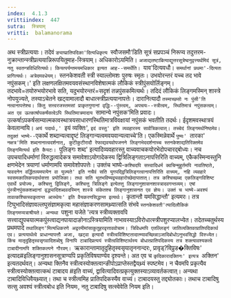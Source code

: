 ```yaml
---
index:  4.1.3
vrittiindex:  447
sutra:  स्त्रियाम्
vritti:  balamanorama 
---
```


अथ स्त्रीप्रत्ययाः। तदेवं `ङ्याप्प्रातिपदिका'दित्यधिकृत्य `स्वौजसमौ'डिति सूत्रं सप्रपञ्चं निरूप्य तदुत्तरम-नुक्रान्तान्स्त्रीप्रत्ययान्निरूपयितुमाह-स्त्रियाम्। अधिकारोऽयमिति। `अजाद्यतष्टाबित्याद्युत्तरसूत्रेष्वनुवृत्त्यर्थमिदं सूत्रं, नतु स्वतन्त्रविधिरित्यर्थः। कियत्पर्यन्तमयमधिकार इत्यत आह--समर्थेति। `याव'दित्यवधौ। `समर्थानां प्रथमा'-दित्यतः प्रागित्यर्थः। अत्रेदमवधेयम्। `स्तनकेशवती स्त्री स्याल्लोमशः पुरुषः स्मृतः। उभयोरन्तरं यच्च तद भावे नपुंसकम्।' इति लक्षणलक्षितमवयवसंस्थानविशेषात्मकं लौकिकं स्त्रीपुंसयोर्लिङ्गम्। तदभावे=तयोरुभयोरभावे सति, यदुभयोरन्तरं=सदृशं तन्नपुंसकमित्यर्थः। तदिदं लौकिकं लिङ्गमस्मिन् शास्त्रे नोपयुज्यते, तस्याऽचेतने खट्वामालादौ बाधात्स्त्रीप्रत्ययानापत्तेः। दारानित्यादौ `तस्माच्छसो नः पुंसी'ति नत्वानापत्तेश्च। किंतु सत्त्वरजस्तमसां प्राकृतगुणानां वृद्धिः--पुंस्त्वम्, अपचयः--स्त्रीत्वम्, स्थितिमात्रं नपुंसकत्वम्। अत एव ऊत्कार्षापकर्षंसत्वेऽपि स्थितिमात्रमादाय `सामान्ये नपुंसक'मिति प्रवादः। उत्कर्षाऽपकर्षसाम्यात्मकावस्थात्रयसाधारणस्थितिमात्रविवक्षायां नपुंसकं भवतीति तदर्थः। ईदृशमवस्थात्रयं केवलान्वयि। `अयं पदार्थः,' `इयं व्यक्तिः', `इदं वस्तु' इति व्यवहारस्य सार्वत्रिकत्वात्। तच्चेदं लिङ्गमर्थनिष्ठमेव। तदुक्तं भाष्ये--`एकार्थे शब्दान्यत्वाद्दृष्टं लिङ्गान्यत्वमवयवान्यत्वाच्चे'ति। एकस्मिन्नेवार्थे `पुष्यः' `तारका' `नक्षत्र'मिति शब्दनानात्वदर्शनात्, कुटीकुटीरादौ रेफाद्यवयवोपजनने लिङ्गभेददर्शनाच्च स्तनकेशाद्यतिरिक्तमेव लिङ्गमित्यर्थ इति कैयटः। `पुलिङ्गः शब्द' इत्यादिव्यवहारस्तु वाच्यवाचकयोरभेदोपचारद्बोध्यः। नच उपचयादिधर्माणां विरुद्धत्वादेकत्र समावेशाऽयोगादेकस्य द्वित्रिलिङ्गताऽनापत्तिरिति वाच्यम्, एकैकस्मिन्वस्तुनि क्षणभेदेन त्रयाणां धर्माणामपि समावेशोपपत्तेः। उक्तंच भाष्ये-`कश्चिदपि सत्त्वादिधर्म क्वचिन्मुहुर्तमपि नावतिष्ठते, यावदनेन वर्द्धितव्यमपायेन वा युज्यते' इति नचैवं सति युगपद्द्वित्रिलिङ्गत्वानापत्तिरिति वाच्यम्, नहि व्यवहारे स्वसमकालिकपदार्थसत्ता प्रयोजिका। तथा सति भूतभविष्यद्व्यवहारोच्छेदापातात्। तत्र कश्चिच्छब्द एकलिङ्गविशिष्ट एवार्थे प्रयोज्यः, कश्चित्तु द्विलिङ्गे, कश्चित्तु त्रिलिङ्गे इत्येतत्तु लिङ्गानुशासनशास्त्रादवगन्तव्यम्। एषां पुंस्त्रीनपुंसकशब्दानां वृद्ध्यादिशब्दवदस्मिन् शास्त्रे संकेतश्च लिङ्गानुशासनत एव ज्ञेयः। उक्तं च भाष्ये-अवश्यं तावत्कश्चित्स्वकृतान्त आस्थेयः' इति वैयकरणसिद्धान्त इत्यर्थः। `कृतान्तौ यमसिद्धान्तौ' इत्यमरः। तत्र टिघुभादिसंज्ञावल्लघुसंज्ञामकृत्वा महासंज्ञाकरणसामथ्र्यात्सति संभवे `स्तनकेशवती'त्यादिलौकिकं लिङ्गमप्यत्राश्रीयते। अन्यथा `पशुना यजेते 'त्यत्र स्त्रीव्यक्तावपि सत्त्वाद्युपचयात्मकपुंस्त्वाद्यनपायादाङोनाऽस्त्रियामिति नाभावस्याऽविरोधात्स्त्रीपशुरप्यालभ्येत। तदेतच्चतुर्थस्य प्रथमपादे `तथालिङ्ग'मित्यधिकरणे अद्वरमीमांसाकुतूहरवृत्ताववोचाम। त्रिविधमपि एतल्लिङ्गं जातिव्यक्तिवत्प्रातिपदिकार्थ एव। प्रत्ययार्थत्वे प्राधान्यापत्तौ अजा, खट्वा इत्यादौ स्त्रीत्वविशिष्टतादात्म्यावच्छिन्नाऽजादिबोधोऽनुभवसिद्धो विरुध्येत। किंच मातृदुहितृस्वसृगवादिशब्देषु विनापि टाबादिप्रत्ययं स्त्रीत्वविशिष्टार्थस्य बोधात्प्रातिपदिकस्य तत्र शक्त्यावश्यकत्वे टाबादीनामपि शक्तिकल्पने गौरवम्। `ऋकारान्तामातृदुहितृस्वसृयातृननान्दरः, प्रावृड्?विप्रुड�क्तिविषः' इत्याद#इलिङ्गानुशासनसूत्राण्यपि प्रकृतिविषयाण्येव दृश्यन्ते। अत एव च `कृदिकारादक्तिनः' इत्यत्र `अक्तिन' इत्यतदर्थवत्। अन्यथा क्तिनैव स्त्रीत्वस्योक्तत्वान्ङीपोऽप्राप्तेस्तद्वैयथ्र्यं स्पष्टमेव। न चैवमपि प्रकृत्यैव स्त्रीत्वस्योक्तत्वात्कथं टाबादय #इति वाच्यं, द्वावित्यादिवत्प्रकृत्युक्तस्याऽव्यावर्तकत्वात्। अन्यथा टाबादिविधिवैयथ्र्यात्। तथा च स्त्रीत्वमिह प्रातिपदिकस्यैव वाच्यं। टाबादयस्तु तद्द्योतकाः। तथाच टाबादिषु सत्सु अवश्यं स्त्रीत्वबोध इति नियमः, नतु टाबादिषु सत्स्वेवेति नियम इति।

